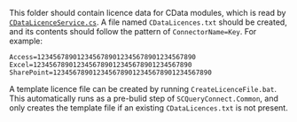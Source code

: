 This folder should contain licence data for CData modules, which is read by
[`CDataLicenceService.cs`](https://github.com/SharpCloud/SCQueryConnect/blob/cdata/SCQueryConnect.Common/Services/CDataLicenceService.cs).
A file named `CDataLicences.txt` should be created, and its contents should
follow the pattern of `ConnectorName=Key`. For example:

```
Access=1234567890123456789012345678901234567890
Excel=1234567890123456789012345678901234567890
SharePoint=1234567890123456789012345678901234567890
```

A template licence file can be created by running `CreateLicenceFile.bat`. This
automatically runs as a pre-bulid step of `SCQueryConnect.Common`, and only
creates the template file if an existing `CDataLicences.txt` is not present.